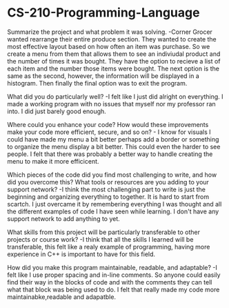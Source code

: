# CS-210-Programming-Language


Summarize the project and what problem it was solving.
  -Corner Grocer wanted rearrange their entire produce section. They wanted to create the most effective layout based on how often an item was purchase. So we create a menu from them that allows them to see an indiviudal product and the number of times it was bought. They have the option to recieve a list of each item and the number those items were bought. The next option is the same as the second, however, the information will be displayed in a histogram. Then finally the final option was to exit the program.

What did you do particularly well?
    -I felt like I just did alright on everything. I made a working program with no issues that myself nor my professor ran into. I did just barely good enough.

Where could you enhance your code? How would these improvements make your code more efficient, secure, and so on?
      - I know for visuals I could have made my menu a bit better perhaps add a border or something to organize the menu display a bit better. This could even the harder to see people. I felt that there was probably a better way to handle creating the menu to make it more efficicent. 

Which pieces of the code did you find most challenging to write, and how did you overcome this? What tools or resources are you adding to your support network?
  -I think the most challenging part to write is just the beginning and organizing everything to together. It is hard to start from scartch. I just overcame it by remembering everything I was thought and all the different examples of code I have seen while learning. I don't have any support network to add anything to yet. 

What skills from this project will be particularly transferable to other projects or course work?
  -I think that all the skills I learned will be transferable, this felt like a realy example of programming, having more experience in C++ is important to have for this field.

How did you make this program maintainable, readable, and adaptable?
  -I felt like I use proper spacing and in-line comments. So anyone could easily find their way in the blocks of code and with the comments they can tell what that block was being used to do. I felt that really made my code more maintainabke,readable and adapatble. 

